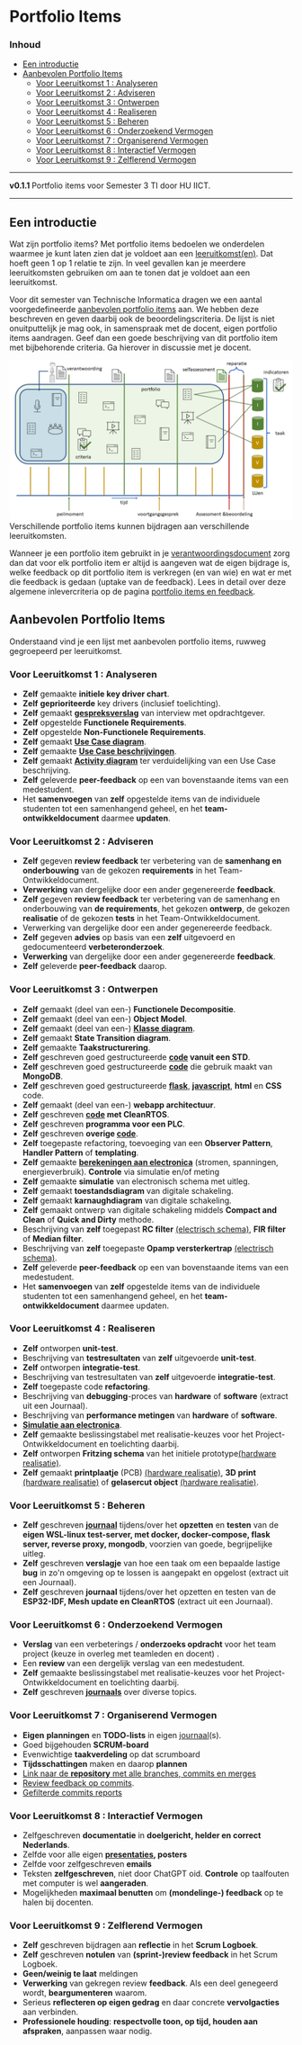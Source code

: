 # Portfolio Items[](title-id) <!-- omit in toc -->

### Inhoud[](toc-id) <!-- omit in toc -->

- [Een introductie](#een-introductie)
- [Aanbevolen Portfolio Items](#aanbevolen-portfolio-items)
  - [Voor Leeruitkomst 1 : Analyseren](#voor-leeruitkomst-1--analyseren)
  - [Voor Leeruitkomst 2 : Adviseren](#voor-leeruitkomst-2--adviseren)
  - [Voor Leeruitkomst 3 : Ontwerpen](#voor-leeruitkomst-3--ontwerpen)
  - [Voor Leeruitkomst 4 : Realiseren](#voor-leeruitkomst-4--realiseren)
  - [Voor Leeruitkomst 5 : Beheren](#voor-leeruitkomst-5--beheren)
  - [Voor Leeruitkomst 6 : Onderzoekend Vermogen](#voor-leeruitkomst-6--onderzoekend-vermogen)
  - [Voor Leeruitkomst 7 : Organiserend Vermogen](#voor-leeruitkomst-7--organiserend-vermogen)
  - [Voor Leeruitkomst 8 : Interactief Vermogen](#voor-leeruitkomst-8--interactief-vermogen)
  - [Voor Leeruitkomst 9 : Zelflerend Vermogen](#voor-leeruitkomst-9--zelflerend-vermogen)

---

**v0.1.1 [](version-id)** Portfolio items voor Semester 3 TI door HU IICT[](author-id).

---

## Een introductie

Wat zijn portfolio items? Met portfolio items bedoelen we onderdelen waarmee je kunt laten zien dat je voldoet aan een [leeruitkomst(en)](./README.md#leeruitkomsten). Dat hoeft geen 1 op 1 relatie te zijn. In veel gevallen kan je meerdere leeruitkomsten gebruiken om aan te tonen dat je voldoet aan een leeruitkomst.

Voor dit semester van Technische Informatica dragen we een aantal voorgedefineerde [aanbevolen portfolio items](#aanbevolen-portfolio-items) aan. We hebben deze beschreven en geven daarbij ook de beoordelingscriteria. De lijst is niet onuitputtelijk je mag ook, in samenspraak met de docent, eigen portfolio items aandragen. Geef dan een goede beschrijving van dit portfolio item met bijbehorende criteria. Ga hierover in discussie met je docent.

![Portfolio toetsing](./img/portfolio_toetsing.png)
Verschillende portfolio items kunnen bijdragen aan verschillende leeruitkomsten.

Wanneer je een portfolio item gebruikt in je [verantwoordingsdocument](./Verantwoordingsdocument_TI_S3.md) zorg dan dat voor elk portfolio item er altijd is aangeven wat de eigen bijdrage is, welke feedback op dit portfolio item is verkregen (en van wie) en wat er met die feedback is gedaan (uptake van de feedback).
Lees in detail over deze algemene inlevercriteria op de pagina [portfolio items en feedback](./organisatorisch/portfolio_items_en_feedback.md).

## Aanbevolen Portfolio Items

Onderstaand vind je een lijst met aanbevolen portfolio items, ruwweg gegroepeerd per leeruitkomst.

### Voor Leeruitkomst 1 : Analyseren

- **Zelf** gemaakte **initiele key driver chart**.
- **Zelf** **geprioriteerde** key drivers (inclusief toelichting).
- **Zelf** gemaakt **[gespreksverslag](./leerdoelen/portfolio-items/gespreksverslag-met-feedback.md)** van interview met opdrachtgever.
- **Zelf** opgestelde **Functionele Requirements**.
- **Zelf** opgestelde **Non-Functionele Requirements**.
- **Zelf** gemaakt **[Use Case diagram](./leerdoelen/portfolio-items/use-case-diagram.md)**.
- **Zelf** gemaakte **[Use Case beschrijvingen](./leerdoelen/portfolio-items/use-case-beschrijving.md)**.
- **Zelf** gemaakt **[Activity diagram](./leerdoelen/portfolio-items/activity-diagram.md)** ter verduidelijking van een Use Case beschrijving.
- **Zelf** geleverde **peer-feedback** op een van bovenstaande items van een medestudent.
- Het **samenvoegen** van **zelf** opgestelde items van de individuele studenten tot een samenhangend geheel, en het **team-ontwikkeldocument** daarmee **updaten**.

### Voor Leeruitkomst 2 : Adviseren

- **Zelf** gegeven **review feedback** ter verbetering van de **samenhang en onderbouwing** van de gekozen **requirements** in het Team-Ontwikkeldocument.
- **Verwerking** van dergelijke door een ander gegenereerde **feedback**.
- **Zelf** gegeven **review feedback** ter verbetering van de samenhang en onderbouwing van **de requirements**, het gekozen **ontwerp**, de gekozen **realisatie** of de gekozen **tests** in het Team-Ontwikkeldocument.
- Verwerking van dergelijke door een ander gegenereerde feedback.
- **Zelf** gegeven **advies** op basis van een **zelf** uitgevoerd en gedocumenteerd **verbeteronderzoek**.
- **Verwerking** van dergelijke door een ander gegenereerde **feedback**.
- **Zelf** geleverde **peer-feedback** daarop.

### Voor Leeruitkomst 3 : Ontwerpen

- **Zelf** gemaakt (deel van een-) **Functionele Decompositie**.
- **Zelf** gemaakt (deel van een-) **Object Model**.
- **Zelf** gemaakt (deel van een-) [**Klasse diagram**](./leerdoelen/portfolio-items/klassediagram.md).
- **Zelf** gemaakt **State Transition diagram**.
- **Zelf** gemaakte **Taakstructurering**.
- **Zelf** geschreven goed gestructureerde **[code](./leerdoelen/portfolio-items/code.md) vanuit een STD**.
- **Zelf** geschreven goed gestructureerde **[code](./leerdoelen/portfolio-items/code.md)** die gebruik maakt van **MongoDB**.
- **Zelf** geschreven goed gestructureerde **[flask](./leerdoelen/portfolio-items/code.md)**, **[javascript](./leerdoelen/portfolio-items/code.md)**, **html** en **CSS** code.
- **Zelf** gemaakt (deel van een-) **webapp architectuur**.
- **Zelf** geschreven **[code](./leerdoelen/portfolio-items/code.md) met CleanRTOS**.
- **Zelf** geschreven **programma voor een PLC**.
- **Zelf** geschreven **overige [code](./leerdoelen/portfolio-items/code.md)**.
- **Zelf** toegepaste refactoring, toevoeging van een **Observer Pattern**, **Handler Pattern** of **templating**.
- **Zelf** gemaakte [**berekeningen aan electronica**](./leerdoelen/portfolio-items/berekeningen-aan-electronica.md) (stromen, spanningen, energieverbruik). **Controle** via simulatie en/of meting
- **Zelf** gemaakte **simulatie** van electronisch schema met uitleg.
- **Zelf** gemaakt **toestandsdiagram** van digitale schakeling.
- **Zelf** gemaakt **karnaughdiagram** van digitale schakeling.
- **Zelf** gemaakt ontwerp van digitale schakeling middels **Compact and Clean** of **Quick and Dirty** methode.
- Beschrijving van **zelf** toegepast **RC filter** [(electrisch schema)](./leerdoelen/portfolio-items/electrisch-schema.md), **FIR filter** of **Median filter**.
- Beschrijving van **zelf** toegepaste **Opamp versterkertrap** [(electrisch schema)](./leerdoelen/portfolio-items/electrisch-schema.md).
- **Zelf** geleverde **peer-feedback** op een van bovenstaande items van een medestudent.
- Het **samenvoegen** van **zelf** opgestelde items van de individuele studenten tot een samenhangend geheel, en het **team-ontwikkeldocument** daarmee updaten.

### Voor Leeruitkomst 4 : Realiseren

- **Zelf** ontworpen **unit-test**.
- Beschrijving van **testresultaten** van **zelf** uitgevoerde **unit-test**.
- **Zelf** ontworpen **integratie-test**.
- Beschrijving van testresultaten van **zelf** uitgevoerde **integratie-test**.
- **Zelf** toegepaste code **refactoring**.
- Beschrijving van **debugging**-proces van **hardware** of **software** (extract uit een Journaal).
- Beschrijving van **performance metingen** van **hardware** of **software**.
- [**Simulatie aan electronica**](./leerdoelen/portfolio-items/simulatie-aan-electronica.md).
- **Zelf** gemaakte beslissingstabel met realisatie-keuzes voor het Project-Ontwikkeldocument en toelichting daarbij.
- **Zelf** ontworpen **Fritzing schema** van het initiele prototype[(hardware realisatie)](./leerdoelen/portfolio-items/hardware-realisatie.md).
- **Zelf** gemaakt **printplaatje** (PCB) [(hardware realisatie)](./leerdoelen/portfolio-items/hardware-realisatie.md),
**3D print** [(hardware realisatie)](./leerdoelen/portfolio-items/hardware-realisatie.md) of
**gelasercut object** [(hardware realisatie)](./leerdoelen/portfolio-items/hardware-realisatie.md).

### Voor Leeruitkomst 5 : Beheren

- **Zelf** geschreven **[journaal](./organisatorisch/journaliseren.md)** tijdens/over het **opzetten** en **testen** van de **eigen WSL-linux test-server, met docker, docker-compose, flask server, reverse proxy, mongodb**, voorzien van goede, begrijpelijke uitleg.
- **Zelf** geschreven **verslagje** van hoe een taak om een bepaalde lastige **bug** in zo'n omgeving op te lossen is aangepakt en opgelost (extract uit een Journaal).
- **Zelf** geschreven **journaal** tijdens/over het opzetten en testen van de **ESP32-IDF, Mesh update en CleanRTOS** (extract uit een Journaal).

### Voor Leeruitkomst 6 : Onderzoekend Vermogen

- **Verslag** van een verbeterings / **onderzoeks opdracht** voor het team project (keuze in overleg met teamleden en docent) .
- Een **review** van een dergelijk verslag van een medestudent.
- **Zelf** gemaakte beslissingstabel met realisatie-keuzes voor het Project-Ontwikkeldocument en toelichting daarbij.
- **Zelf** geschreven **[journaals](./organisatorisch/journaliseren.md)** over diverse topics.

### Voor Leeruitkomst 7 : Organiserend Vermogen

- **Eigen** **planningen** en **TODO-lists** in eigen [journaal](./organisatorisch/journaliseren.md)(s).
- Goed bijgehouden **SCRUM-board**
- Evenwichtige **taakverdeling** op dat scrumboard
- **Tijdsschattingen** maken en daarop **plannen**
- [Link naar de **repository** met alle branches, commits en merges](./leerdoelen/portfolio-items/repository.md)
- [Review feedback op commits](./leerdoelen/portfolio-items/review-feedback-op-commmits.md).
- [Gefilterde commits reports](./leerdoelen/portfolio-items/gefilterde-commits-reports.md)

### Voor Leeruitkomst 8 : Interactief Vermogen

- Zelfgeschreven **documentatie** in **doelgericht, helder en correct Nederlands**.
- Zelfde voor alle eigen **[presentaties](./leerdoelen/portfolio-items/show-and-tell.md), posters**
- Zelfde voor zelfgeschreven **emails**
- Teksten **zelfgeschreven**, niet door ChatGPT oid.
  **Controle** op taalfouten met computer is wel **aangeraden**.
- Mogelijkheden **maximaal benutten** om **(mondelinge-) feedback** op te halen bij docenten.

### Voor Leeruitkomst 9 : Zelflerend Vermogen

- **Zelf** geschreven bijdragen aan **reflectie** in het **Scrum Logboek**.
- **Zelf** geschreven **notulen** van **(sprint-)review feedback** in het Scrum Logboek.
- **Geen/weinig te laat** meldingen
- **Verwerking** van gekregen review **feedback**. Als een deel genegeerd wordt, **beargumenteren** waarom.
- Serieus **reflecteren op eigen gedrag** en daar concrete **vervolgacties** aan verbinden.
- **Professionele houding**: **respectvolle toon, op tijd, houden aan afspraken**, aanpassen waar nodig.
